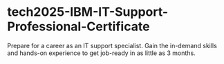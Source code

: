 # tech2025-IBM-IT-Support-Professional-Certificate
Prepare for a career as an IT support specialist. Gain the in-demand skills and hands-on experience to get job-ready in as little as 3 months.

